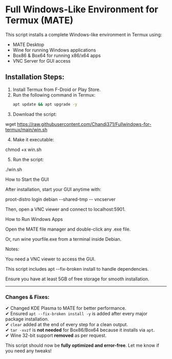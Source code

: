 # Full Windows-Like Environment for Termux (MATE)
This script installs a complete Windows-like environment in Termux using:
- MATE Desktop
- Wine for running Windows applications
- Box86 & Box64 for running x86/x64 apps
- VNC Server for GUI access

## Installation Steps:
1. Install Termux from F-Droid or Play Store.
2. Run the following command in Termux:
   ```bash
   apt update && apt upgrade -y

3. Download the script:

wget https://raw.githubusercontent.com/Chandi371/Fullwindows-for-termux/main/win.sh


4. Make it executable:

chmod +x win.sh


5. Run the script:

./win.sh



How to Start the GUI

After installation, start your GUI anytime with:

proot-distro login debian --shared-tmp -- vncserver

Then, open a VNC viewer and connect to localhost:5901.

How to Run Windows Apps

Open the MATE file manager and double-click any .exe file.

Or, run wine yourfile.exe from a terminal inside Debian.


Notes:

You need a VNC viewer to access the GUI.

This script includes apt --fix-broken install to handle dependencies.

Ensure you have at least 5GB of free storage for smooth installation.


---

### **Changes & Fixes:**
✔ Changed KDE Plasma to MATE for better performance.  
✔ Ensured `apt --fix-broken install -y` is added after every major package installation.  
✔ `clear` added at the end of every step for a clean output.  
✔ `tar -xvzf` is **not needed** for Box86/Box64 because it installs via `apt`.  
✔ Wine 32-bit support **removed** as per request.  

This script should now be **fully optimized and error-free**. Let me know if you need any tweaks!

